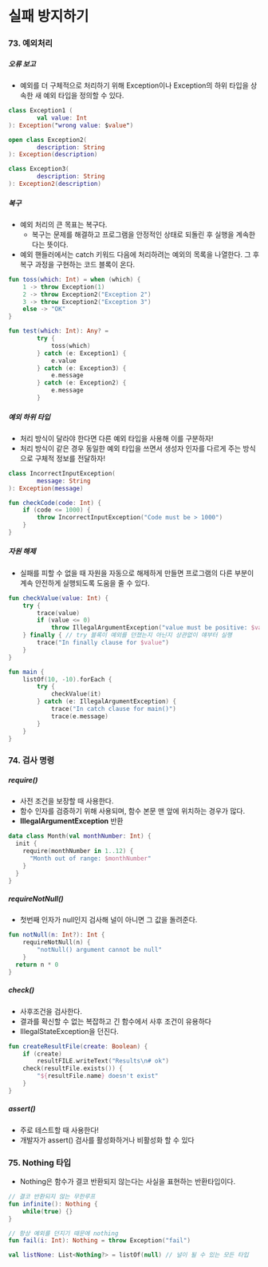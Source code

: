 # 실패 방지하기

### 73. 예외처리
##### 오류 보고
- 예외를 더 구체적으로 처리하기 위해 Exception이나 Exception의 하위 타입을 상속한 새 예외 타입을 정의할 수 있다.

```kotlin
class Exception1 (
        val value: Int
): Exception("wrong value: $value")

open class Exception2(
        description: String
): Exception(description)

class Exception3(
        description: String
): Exception2(description)
```

##### 복구
- 예외 처리의 큰 목표는 복구다. 
  - 복구는 문제를 해결하고 프로그램을 안정적인 상태로 되돌린 후 실행을 계속한다는 뜻이다.
- 예외 핸들러에서는 catch 키워드 다음에 처리하려는 예외의 목록을 나열한다. 그 후 복구 과정을 구현하는 코드 블록이 온다.

```kotlin
fun toss(which: Int) = when (which) {
    1 -> throw Exception(1)
    2 -> throw Exception2("Exception 2")
    3 -> throw Exception2("Exception 3")
    else -> "OK"
}

fun test(which: Int): Any? =
        try {
            toss(which)
        } catch (e: Exception1) {
            e.value
        } catch (e: Exception3) {
            e.message 
        } catch (e: Exception2) {
            e.message
        }
```

##### 예외 하위 타입
- 처리 방식이 달라야 한다면 다른 예외 타입을 사용해 이를 구분하자!
- 처리 방식이 같은 경우 동일한 예외 타입을 쓰면서 생성자 인자를 다르게 주는 방식으로 구체적 정보를 전달하자!
```kotlin
class IncorrectInputException(
        message: String
): Exception(message)

fun checkCode(code: Int) {
    if (code <= 1000) {
        throw IncorrectInputException("Code must be > 1000")
    }
}
```

##### 자원 해제
- 실패를 피할 수 없을 때 자원을 자동으로 해제하게 만들면 프로그램의 다른 부분이 계속 안전하게 실행되도록 도움을 줄 수 있다.
```kotlin
fun checkValue(value: Int) {
    try {
        trace(value)
        if (value <= 0)
            throw IllegalArgumentException("value must be positive: $value")
    } finally { // try 블록이 예외를 던졌는지 아닌지 상관없이 얘부터 실행 
        trace("In finally clause for $value")
    }
}

fun main {
    listOf(10, -10).forEach {
        try {
            checkValue(it)
        } catch (e: IllegalArgumentException) {
            trace("In catch clause for main()")
            trace(e.message)
        }
    }
}
```


### 74. 검사 명령
##### require()
- 사전 조건을 보장할 때 사용한다.
- 함수 인자를 검증하기 위해 사용되며, 함수 본문 맨 앞에 위치하는 경우가 많다.
- <b>IllegalArgumentException</b> 반환

```kotlin
data class Month(val monthNumber: Int) {
  init {
    require(monthNumber in 1..12) {
      "Month out of range: $monthNumber"
    }
  }
}
```

##### requireNotNull()
- 첫번째 인자가 null인지 검사해 널이 아니면 그 값을 돌려준다.

```kotlin
fun notNull(n: Int?): Int {
    requireNotNull(n) {
        "notNull() argument cannot be null"
    }
  return n * 0
}
```

##### check()
- 사후조건을 검사한다.
- 결과를 확신할 수 없는 복잡하고 긴 함수에서 사후 조건이 유용하다
- IllegalStateException을 던진다.
```kotlin
fun createResultFile(create: Boolean) {
    if (create)
        resultFILE.writeText("Results\n# ok")
    check(resultFile.exists()) {
        "${resultFile.name} doesn't exist"
    }
}
```

##### assert()
- 주로 테스트할 때 사용한다!
- 개발자가 assert() 검사를 활성화하거나 비활성화 할 수 있다

### 75. Nothing 타입 
- Nothing은 함수가 결코 반환되지 않는다는 사실을 표현하는 반환타입이다.

```kotlin
// 결코 반환되지 않는 무한루프 
fun infinite(): Nothing {
    while(true) {}
}

// 항상 예외를 던지기 때문에 nothing
fun fail(i: Int): Nothing = throw Exception("fail")

val listNone: List<Nothing?> = listOf(null) // 널이 될 수 있는 모든 타입
```
